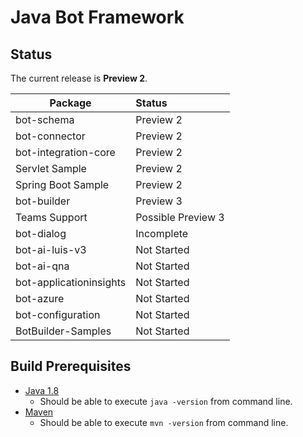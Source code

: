 # Java Bot Framework

## Status
The current release is **Preview 2**.

| Package                 | Status        
| -------------           |:-------------
| bot-schema              | Preview 2
| bot-connector           | Preview 2     
| bot-integration-core    | Preview 2     
| Servlet Sample          | Preview 2
| Spring Boot Sample      | Preview 2
| bot-builder             | Preview 3
| Teams Support           | Possible Preview 3
| bot-dialog              | Incomplete
| bot-ai-luis-v3          | Not Started
| bot-ai-qna              | Not Started
| bot-applicationinsights | Not Started
| bot-azure               | Not Started
| bot-configuration       | Not Started
| BotBuilder-Samples      | Not Started

## Build Prerequisites

- [Java 1.8](https://docs.microsoft.com/en-us/azure/java/jdk/java-jdk-install)
  - Should be able to execute `java -version` from command line.
- [Maven](https://maven.apache.org/install.html)
  - Should be able to execute `mvn -version` from command line.
